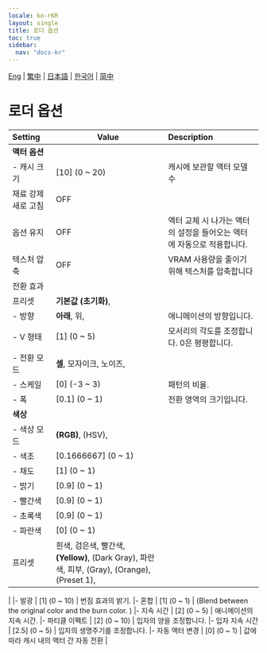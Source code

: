 ```yaml
---
locale: ko-rKR
layout: single
title: 로더 옵션
toc: true
sidebar:
  nav: "docs-kr"
---
```

[Eng](/dancexr/menu/2025.4/actors/loader_options) | [繁中](/tw/dancexr/menu/2025.4/actors/loader_options) | [日本語](/jp/dancexr/menu/2025.4/actors/loader_options) | [한국어](/kr/dancexr/menu/2025.4/actors/loader_options) | [简中](/zh/dancexr/menu/2025.4/actors/loader_options)

# 로더 옵션



| Setting | Value | Description |
| :--- | --- | :--- |
|**액터 옵션** | | 
|- 캐시 크기 | [10] (0 ~ 20) | 캐시에 보관할 액터 모델 수
| 재료 강제 새로 고침 | OFF | 
| 옵션 유지 | OFF | 액터 교체 시 나가는 액터의 설정을 들어오는 액터에 자동으로 적용합니다.
| 텍스처 압축 | OFF | VRAM 사용량을 줄이기 위해 텍스처를 압축합니다
| 전환 효과 || 
| 프리셋 | **기본값 (초기화)**,  |  |
|- 방향 | **아래**, 위,  | 애니메이션의 방향입니다.
|- V 형태 | [1] (0 ~ 5) | 모서리의 각도를 조정합니다. 0은 평평합니다.
|- 전환 모드 | **셀**, 모자이크, 노이즈,  | 
|- 스케일 | [0] (-3 ~ 3) | 패턴의 비율.
|- 폭 | [0.1] (0 ~ 1) | 전환 영역의 크기입니다.
|**색상** | | 
|- 색상 모드 | **(RGB)**, (HSV),  | 
|- 색조 | [0.1666667] (0 ~ 1) | 
|- 채도 | [1] (0 ~ 1) | 
|- 밝기 | [0.9] (0 ~ 1) | 
|- 빨간색 | [0.9] (0 ~ 1) | 
|- 초록색 | [0.9] (0 ~ 1) | 
|- 파란색 | [0] (0 ~ 1) | 
| 프리셋 | 흰색, 검은색, 빨간색, **(Yellow)**, (Dark Gray), 파란색, 피부, (Gray), (Orange), (Preset 1),  |  |
|
|- 발광 | [1] (0 ~ 10) | 번짐 효과의 밝기.
|- 혼합 | [1] (0 ~ 1) | (Blend between the original color and the burn color. )
|- 지속 시간 | [2] (0 ~ 5) | 애니메이션의 지속 시간.
|- 파티클 이펙트 | [2] (0 ~ 10) | 입자의 양을 조정합니다.
|- 입자 지속 시간 | [2.5] (0 ~ 5) | 입자의 생명주기를 조정합니다.
|- 자동 액터 변경 | [0] (0 ~ 1) | 값에 따라 캐시 내의 액터 간 자동 전환
|
